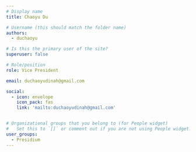 ```yaml
---
# Display name
title: Chaoyu Du

# Username (this should match the folder name)
authors:
  - duchaoyu

# Is this the primary user of the site?
superuser: false

# Role/position
role: Vice President

email: duchaoyudinah@gmail.com

social:
  - icon: envelope
    icon_pack: fas
    link: 'mailto:duchaoyudinah@gmail.com'


# Organizational groups that you belong to (for People widget)
#   Set this to `[]` or comment out if you are not using People widget.
user_groups:
  - Presidium
---
```

